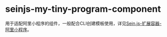 # seinjs-my-tiny-program-component

用于适配阿里小程序的组件，一般配合CLI创建模板使用，详见[Sein.js-扩展容器-阿里小程序](http://seinjs.com/cn/extension/containers/my-tiny-program)。
